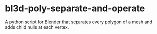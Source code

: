 # bl3d-poly-separate-and-operate
A python script for Blender that separates every polygon of a mesh and adds child nulls at each vertex.
